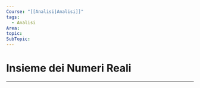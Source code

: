 ```yaml
---
Course: "[[Analisi|Analisi]]"
tags:
  - Analisi
Area: 
topic: 
SubTopic:
---
```

# Insieme dei Numeri Reali
---
